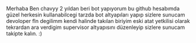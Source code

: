 Merhaba Ben chavyy 2 yıldan beri bot yapıyorum bu github hesabımda güzel herkesin kullanabilcegi tarzda bot altyapıları yapıp sizlere sunucam devoloper fln degilimm kendi halinde takılan biriyim eski atat yetkilisi olarak tekrardan ara verdigim supervisor altyapısını düzenleyip sizlere sunucam takipte kalın. :)

